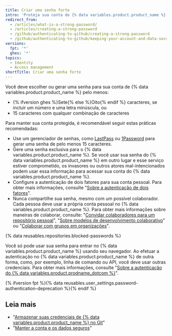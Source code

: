 ```yaml
---
title: Criar uma senha forte
intro: 'Proteja sua conta do {% data variables.product.product_name %} com uma senha forte e exclusiva usando um gerenciador de senhas.'
redirect_from:
  - /articles/what-is-a-strong-password/
  - /articles/creating-a-strong-password
  - /github/authenticating-to-github/creating-a-strong-password
  - /github/authenticating-to-github/keeping-your-account-and-data-secure/creating-a-strong-password
versions:
  fpt: '*'
  ghes: '*'
topics:
  - Identity
  - Access management
shortTitle: Criar uma senha forte
---
```


Você deve escolher ou gerar uma senha para sua conta de {% data variables.product.product_name %} pelo menos:
- {% ifversion ghes %}Sete{% else %}Oito{% endif %} caracteres, se incluir um número e uma letra minúscula, ou
- 15 caracteres com qualquer combinação de caracteres

Para manter sua conta protegida, é recomendável seguir estas práticas recomendadas:
- Use um gerenciador de senhas, como [LastPass](https://lastpass.com/) ou [1Password](https://1password.com/) para gerar uma senha de pelo menos 15 caracteres.
- Gere uma senha exclusiva para o {% data variables.product.product_name %}. Se você usar sua senha do {% data variables.product.product_name %} em outro lugar e esse serviço estiver comprometido, os invasores ou outros atores mal-intencionados podem usar essa informação para acessar sua conta do {% data variables.product.product_name %}.
- Configure a autenticação de dois fatores para sua conta pessoal. Para obter mais informações, consulte "[Sobre a autenticação de dois fatores](/articles/about-two-factor-authentication)".
- Nunca compartilhe sua senha, mesmo com um possível colaborador. Cada pessoa deve usar a própria conta pessoal no {% data variables.product.product_name %}. Para obter mais informações sobre maneiras de colaborar, consulte: "[Convidar colaboradores para um repositório pessoal](/articles/inviting-collaborators-to-a-personal-repository)", "[Sobre modelos de desenvolvimento colaborativo](/articles/about-collaborative-development-models/)" ou "[Colaborar com grupos em organizações](/organizations/collaborating-with-groups-in-organizations/)".

{% data reusables.repositories.blocked-passwords %}

Você só pode usar sua senha para entrar no {% data variables.product.product_name %} usando seu navegador. Ao efetuar a autenticação no {% data variables.product.product_name %} de outra forma, como, por exemplo, linha de comando ou API, você deve usar outras credenciais. Para obter mais informações, consulte "[Sobre a autenticação do {% data variables.product.prodname_dotcom %}](/github/authenticating-to-github/about-authentication-to-github)".

{% ifversion fpt %}{% data reusables.user_settings.password-authentication-deprecation %}{% endif %}

## Leia mais

- "[Armazenar suas credenciais de {% data variables.product.product_name %} no Git](/github/getting-started-with-github/caching-your-github-credentials-in-git/)"
- "[Manter a conta e os dados seguros](/articles/keeping-your-account-and-data-secure/)"
